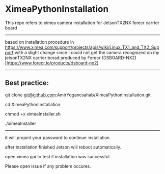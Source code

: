 # XimeaPythonInstallation
This repo refers to ximea camera installation for JetsonTX2NX forecr carrier board

-----------------------------------------------------------------------------

based on installation procedure in https://www.ximea.com/support/projects/apis/wiki/Linux_TX1_and_TX2_Support
with a slight change since I could not get the camera recognized on my jetsonTX2NX carrier borad produced by Forecr (DSBOARD-NX2) [https://www.forecr.io/products/dsboard-nx2]

-----------------------------------------------------------------------------

## Best practice:

git clone git@github.com:AmirYeganesahab/XimeaPythonInstallation.git

cd XimeaPythonInstallation

chmod +x ximeaInstaller.sh

./ximeaInstaller

-----------------------------------------------------------------------------

it will propmt your password to continue installation.

after installation finished Jetson will reboot automatically.

open ximea gui to test if installation was successful.

Please open issue if any problem occures.
